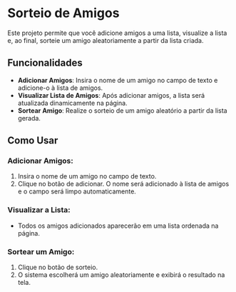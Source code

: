 # Sorteio de Amigos

Este projeto permite que você adicione amigos a uma lista, visualize a lista e, ao final, sorteie um amigo aleatoriamente a partir da lista criada.

## Funcionalidades

- **Adicionar Amigos**: Insira o nome de um amigo no campo de texto e adicione-o à lista de amigos.
- **Visualizar Lista de Amigos**: Após adicionar amigos, a lista será atualizada dinamicamente na página.
- **Sortear Amigo**: Realize o sorteio de um amigo aleatório a partir da lista gerada.

## Como Usar

### Adicionar Amigos:
1. Insira o nome de um amigo no campo de texto.
2. Clique no botão de adicionar. O nome será adicionado à lista de amigos e o campo será limpo automaticamente.

### Visualizar a Lista:
- Todos os amigos adicionados aparecerão em uma lista ordenada na página.

### Sortear um Amigo:
1. Clique no botão de sorteio.
2. O sistema escolherá um amigo aleatoriamente e exibirá o resultado na tela.
